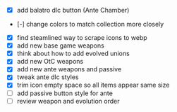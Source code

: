 - [x] add balatro dlc button (Ante Chamber)
- [-] change colors to match collection more closely
- [x] find steamlined way to scrape icons to webp
- [x] add new base game weapons
- [x] think about how to add evolved unions
- [x] add new OtC weapons
- [x] add new ante weapons and passive
- [x] tweak ante dlc styles
- [x] trim icon empty space so all items appear same size
- [ ] add passive button style for ante
- [ ] review weapon and evolution order